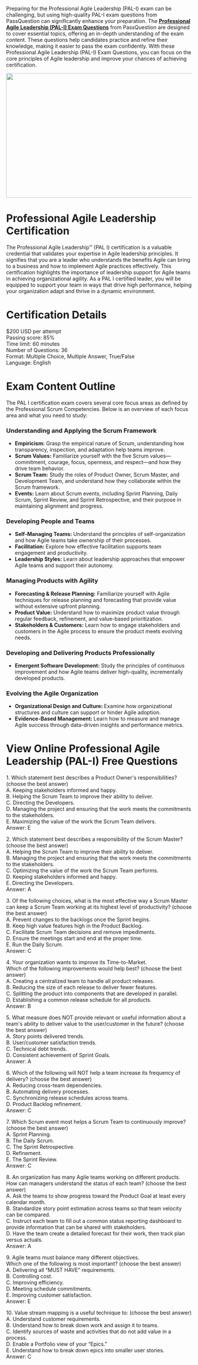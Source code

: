 <p>Preparing for the Professional Agile Leadership (PAL-I) exam can be challenging, but using high-quality PAL-I exam questions from PassQuestion can significantly enhance your preparation. The <strong><a href="https://www.passquestion.com/pal-i.html">Professional Agile Leadership (PAL-I) Exam Questions</a></strong> from PassQuestion are designed to cover essential topics, offering an in-depth understanding of the exam content. These questions help candidates practice and refine their knowledge, making it easier to pass the exam confidently. With these Professional Agile Leadership (PAL-I) Exam Questions, you can focus on the core principles of Agile leadership and improve your chances of achieving certification.</p>

<p><img alt="" src="https://www.passquestion.com/uploads/pqcom/images/20241107/5488004fbe319ef2ea0a67cd13ebf912.png" style="height:338px; width:628px" /></p>

<h1>Professional Agile Leadership Certification</h1>

<p>The Professional Agile Leadership&trade; (PAL I) certification is a valuable credential that validates your expertise in Agile leadership principles. It signifies that you are a leader who understands the benefits Agile can bring to a business and how to implement Agile practices effectively. This certification highlights the importance of leadership support for Agile teams in achieving organizational agility. As a PAL I certified leader, you will be equipped to support your team in ways that drive high performance, helping your organization adapt and thrive in a dynamic environment.</p>

<h1>Certification Details</h1>

<p>$200 USD per attempt<br />
Passing score: 85%<br />
Time limit: 60 minutes<br />
Number of Questions: 36<br />
Format: Multiple Choice, Multiple Answer, True/False<br />
Language: English</p>

<h1>Exam Content Outline</h1>

<p>The PAL I certification exam covers several core focus areas as defined by the Professional Scrum Competencies. Below is an overview of each focus area and what you need to study:</p>

<h3>Understanding and Applying the Scrum Framework</h3>

<ul>
	<li><strong>Empiricism:</strong> Grasp the empirical nature of Scrum, understanding how transparency, inspection, and adaptation help teams improve.</li>
	<li><strong>Scrum Values:</strong> Familiarize yourself with the five Scrum values&mdash;commitment, courage, focus, openness, and respect&mdash;and how they drive team behavior.</li>
	<li><strong>Scrum Team:</strong> Study the roles of Product Owner, Scrum Master, and Development Team, and understand how they collaborate within the Scrum framework.</li>
	<li><strong>Events:</strong> Learn about Scrum events, including Sprint Planning, Daily Scrum, Sprint Review, and Sprint Retrospective, and their purpose in maintaining alignment and progress.</li>
</ul>

<h3>Developing People and Teams</h3>

<ul>
	<li><strong>Self-Managing Teams: </strong>Understand the principles of self-organization and how Agile teams take ownership of their processes.</li>
	<li><strong>Facilitation: </strong>Explore how effective facilitation supports team engagement and productivity.</li>
	<li><strong>Leadership Styles:</strong> Learn about leadership approaches that empower Agile teams and support their autonomy.</li>
</ul>

<h3>Managing Products with Agility</h3>

<ul>
	<li><strong>Forecasting &amp; Release Planning:</strong> Familiarize yourself with Agile techniques for release planning and forecasting that provide value without extensive upfront planning.</li>
	<li><strong>Product Value:</strong> Understand how to maximize product value through regular feedback, refinement, and value-based prioritization.</li>
	<li><strong>Stakeholders &amp; Customers:</strong> Learn how to engage stakeholders and customers in the Agile process to ensure the product meets evolving needs.</li>
</ul>

<h3>Developing and Delivering Products Professionally</h3>

<ul>
	<li><strong>Emergent Software Development:</strong> Study the principles of continuous improvement and how Agile teams deliver high-quality, incrementally developed products.</li>
</ul>

<h3>Evolving the Agile Organization</h3>

<ul>
	<li><strong>Organizational Design and Culture: </strong>Examine how organizational structures and culture can support or hinder Agile adoption.</li>
	<li><strong>Evidence-Based Management: </strong>Learn how to measure and manage Agile success through data-driven insights and performance metrics.</li>
</ul>

<h1>View Online Professional Agile Leadership (PAL-I) Free Questions</h1>

<p>1. Which statement best describes a Product Owner&#39;s responsibilities? (choose the best answer)<br />
A. Keeping stakeholders informed and happy.<br />
B. Helping the Scrum Team to improve their ability to deliver.<br />
C. Directing the Developers.<br />
D. Managing the project and ensuring that the work meets the commitments to the stakeholders.<br />
E. Maximizing the value of the work the Scrum Team delivers.<br />
Answer: E</p>

<p>2. Which statement best describes a responsibility of the Scrum Master? (choose the best answer)<br />
A. Helping the Scrum Team to improve their ability to deliver.<br />
B. Managing the project and ensuring that the work meets the commitments to the stakeholders.<br />
C. Optimizing the value of the work the Scrum Team performs.<br />
D. Keeping stakeholders informed and happy.<br />
E. Directing the Developers.<br />
Answer: A</p>

<p>3. Of the following choices, what is the most effective way a Scrum Master can keep a Scrum Team working at its highest level of productivity? (choose the best answer)<br />
A. Prevent changes to the backlogs once the Sprint begins.<br />
B. Keep high value features high in the Product Backlog.<br />
C. Facilitate Scrum Team decisions and remove impediments.<br />
D. Ensure the meetings start and end at the proper time.<br />
E. Run the Daily Scrum.<br />
Answer: C</p>

<p>4. Your organization wants to improve its Time-to-Market.<br />
Which of the following improvements would help best? (choose the best answer)<br />
A. Creating a centralized team to handle all product releases.<br />
B. Reducing the size of each release to deliver fewer features.<br />
C. Splitting the product into components that are developed in parallel.<br />
D. Establishing a common release schedule for all products.<br />
Answer: B</p>

<p>5. What measure does NOT provide relevant or useful information about a team&#39;s ability to deliver value to the user/customer in the future? (choose the best answer)<br />
A. Story points delivered trends.<br />
B. User/customer satisfaction trends.<br />
C. Technical debt trends.<br />
D. Consistent achievement of Sprint Goals.<br />
Answer: A</p>

<p>6. Which of the following will NOT help a team increase its frequency of delivery? (choose the best answer)<br />
A. Reducing cross-team dependencies.<br />
B. Automating delivery processes.<br />
C. Synchronizing release schedules across teams.<br />
D. Product Backlog refinement.<br />
Answer: C</p>

<p>7. Which Scrum event most helps a Scrum Team to continuously improve? (choose the best answer)<br />
A. Sprint Planning.<br />
B. The Daily Scrum.<br />
C. The Sprint Retrospective.<br />
D. Refinement.<br />
E. The Sprint Review.<br />
Answer: C</p>

<p>8. An organization has many Agile teams working on different products.<br />
How can managers understand the status of each team? (choose the best answer)<br />
A. Ask the teams to show progress toward the Product Goal at least every calendar month.<br />
B. Standardize story point estimation across teams so that team velocity can be compared.<br />
C. Instruct each team to fill out a common status reporting dashboard to provide information that can be shared with stakeholders.<br />
D. Have the team create a detailed forecast for their work, then track plan versus actuals.<br />
Answer: A</p>

<p>9. Agile teams must balance many different objectives.<br />
Which one of the following is most important? (choose the best answer)<br />
A. Delivering all &ldquo;MUST HAVE&rdquo; requirements.<br />
B. Controlling cost.<br />
C. Improving efficiency.<br />
D. Meeting schedule commitments.<br />
E. Improving customer satisfaction.<br />
Answer: E</p>

<p>10. Value stream mapping is a useful technique to: (choose the best answer)<br />
A. Understand customer requirements.<br />
B. Understand how to break down work and assign it to teams.<br />
C. Identify sources of waste and activities that do not add value in a process.<br />
D. Enable a Portfolio view of your &ldquo;Epics.&rdquo;<br />
E. Understand how to break down epics into smaller user stories.<br />
Answer: C</p>

